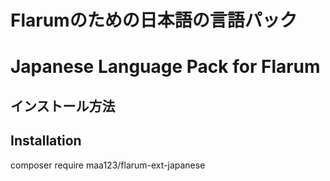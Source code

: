 # Flarumのための日本語の言語パック
# Japanese Language Pack for Flarum

## インストール方法
## Installation

composer require maa123/flarum-ext-japanese


